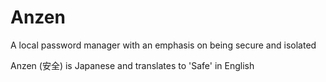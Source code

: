 # Anzen

A local password manager with an emphasis on being secure and isolated

Anzen (安全) is Japanese and translates to 'Safe' in English
